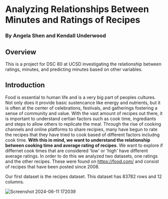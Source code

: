# Analyzing Relationships Between Minutes and Ratings of Recipes
### By Angela Shen and Kendall Underwood
## Overview
This is a project for DSC 80 at UCSD investigating the relationship between ratings, minutes, and predicting minutes based on other variables.
## Introduction
Food is essential to human life and is a very big part of peoples cultures. Not only does it provide
basic sustencance like energy and nutrients, but it is often at the center of celebrations, festivals, 
and gatherings fostering a sense of community and value. With the vast amount of recipes out there, it is important to understand certian factors such as cook time, ingrediants and steps to allow others to replicate the meal. Through the rise of cooking channels and online platforms to share recipies, many have begun to rate the recipes that they have tried to cook based of different factors includng cook time. **With this in mind, we want to understand the relationship between cooking time and average rating of recipes**. We want to explore if differnet cook times that are considered 'low' or 'high' have different average ratings. In order to do this we analyzed two datasets, one ratings and the other recipes. These were found on https://food.com/ and consist of recipes that have been posted since 2008.

Our first dataset is the recipes dataset. This dataset has 83782 rows and 12 columns.

![Screenshot 2024-06-11 172039](https://github.com/PandaFalls2004/Minutes_and_Ratings/assets/129922943/fa254737-6bf3-4324-b9ed-a184475d2dc9)